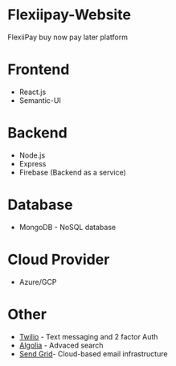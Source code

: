 # Flexiipay-Website
FlexiiPay buy now pay later platform

# Frontend 
 - React.js
 - Semantic-UI 
 
 # Backend
 - Node.js
 - Express
 - Firebase (Backend as a service)
 
 # Database
 - MongoDB  - NoSQL database
 
 # Cloud Provider
 - Azure/GCP
 
 # Other
 - [Twilio](https://www.twilio.com/authy) - Text messaging and 2 factor Auth 
 - [Algolia](https://www.algolia.com/) - Advaced search 
 - [Send Grid](https://sendgrid.com/)- Cloud-based email infrastructure 
 
